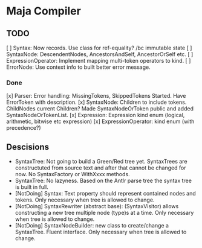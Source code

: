 ﻿# Maja Compiler

## TODO

[ ] Syntax: Now records. Use class for ref-equality? /bc immutable state
[ ] SyntaxNode: DescendentNodes, AncestorsAndSelf, AncestorOrSelf etc.
[ ] ExpressionOperator: Implement mapping multi-token operators to kind.
[ ] ErrorNode: Use context info to built better error message.

### Done
[x] Parser: Error handling: MissingTokens, SkippedTokens
Started. Have ErrorToken with description.
[x] SyntaxNode: Children to include tokens. ChildNodes current Children?
Made SyntaxNodeOrToken public and added SyntaxNodeOrTokenList.
[x] Expression: Expression kind enum (logical, arithmetic, bitwise etc expression)
[x] ExpressionOperator: kind enum (with precedence?)

## Descisions

- SyntaxTree: Not going to build a Green/Red tree yet.
SyntaxTrees are constructuted from source text and after that cannot be changed for now.
No SyntaxFactory or WithXxxx methods.
- SyntaxTree: No lazyness.
Based on the Antlr parse tree the syntax tree is built in full.
- [NotDoing] Syntax: Text property should represent contained nodes and tokens.
Only necessary when tree is allowed to change.
- [NotDoing] SyntaxRewriter (abstract base): (SyntaxVisitor) allows constructing a new tree multiple node (type)s at a time.
Only necessary when tree is allowed to change.
- [NotDoing] SyntaxNodeBuilder: new class to create/change a SyntaxTree. Fluent interface.
Only necessary when tree is allowed to change.
